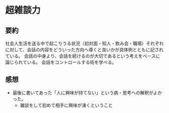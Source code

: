# 超雑談力

## 要約

社会人生活を送る中で起こりうる状況（初対面・知人・飲み会・職場）それぞれに対して、会話の内容をどういった方向へ導くと良いかが具体例とともに記されている。
会話の中身より、会話を続けるのが大切であるという考えをベースに論じられている。
会話をコントロールする術を学べる。

## 感想

* 最後に書いてあった「人に興味が持てない」という病・思考への解釈がよかった。
  * 雑談をして初めて相手に興味が湧くということ

